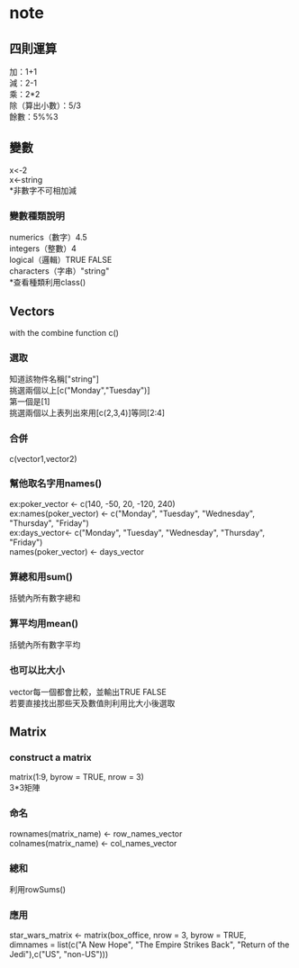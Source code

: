 # note
## 四則運算<br />
加：1+1<br />
減：2-1<br />
乘：2*2<br />
除（算出小數）：5/3<br />
餘數：5%%3<br />
## 變數<br />
x<-2<br />
x<-string<br />
*非數字不可相加減<br />
### 變數種類說明<br />
numerics（數字）4.5<br />
integers（整數）4<br />
logical（邏輯）TRUE FALSE<br />
characters（字串）"string"<br />
*查看種類利用class()<br />
## Vectors<br />
with the combine function c()<br />
### 選取<br />
知道該物件名稱["string"]<br />
挑選兩個以上[c("Monday","Tuesday")]<br />
第一個是[1]<br />
挑選兩個以上表列出來用[c(2,3,4)]等同[2:4]<br />
### 合併<br />
c(vector1,vector2)<br />
### 幫他取名字用names()<br />
ex:poker_vector <- c(140, -50, 20, -120, 240)<br />
ex:names(poker_vector) <- c("Monday", "Tuesday", "Wednesday", "Thursday", "Friday")<br />
ex:days_vector<- c("Monday", "Tuesday", "Wednesday", "Thursday", "Friday")<br />
      names(poker_vector) <-   days_vector<br />
### 算總和用sum()<br />
括號內所有數字總和<br />
### 算平均用mean()<br />
括號內所有數字平均<br />
### 也可以比大小<br />
vector每一個都會比較，並輸出TRUE FALSE<br />
若要直接找出那些天及數值則利用比大小後選取<br />
## Matrix<br />
### construct a matrix<br />
matrix(1:9, byrow = TRUE, nrow = 3)<br />
3*3矩陣<br />
### 命名<br />
rownames(matrix_name) <- row_names_vector<br />
colnames(matrix_name) <- col_names_vector<br />
### 總和<br />
利用rowSums()<br />
### 應用
star_wars_matrix <- matrix(box_office, nrow = 3, byrow = TRUE,<br />
dimnames = list(c("A New Hope", "The Empire Strikes Back", "Return of the Jedi"),c("US", "non-US")))
